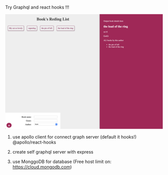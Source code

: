 Try Graphql and react hooks !!!

![](example.png)


1. use apollo client for connect graph server (default it hooks!) 
@apollo/react-hooks

2. create self graphql server with express

3. use MonggoDB for database (Free host limit on: https://cloud.mongodb.com)
